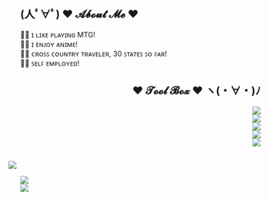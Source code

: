 <div>
   <ul align="left">
      <h2>(人ﾟ∀ﾟ) ♥ 𝓐𝓫𝓸𝓾𝓽 𝓜𝓮 ♥</h2>
      <div align="left">
       🧙‍♂️ ɪ ʟɪᴋᴇ ᴘʟᴀʏɪɴɢ MTG! </br>
       🧙‍♂️ ɪ ᴇɴᴊᴏʏ ᴀɴɪᴍᴇ! </br>
       🧙‍♂️ ᴄʀᴏꜱꜱ ᴄᴏᴜɴᴛʀʏ ᴛʀᴀᴠᴇʟᴇʀ, 30 ꜱᴛᴀᴛᴇꜱ ꜱᴏ ꜰᴀʀ! </br>
       🧙‍♂️ ꜱᴇʟꜰ ᴇᴍᴘʟᴏʏᴇᴅ! </br>
      </div>
   </ul>
</div>

<div>
   <ul align="right">
      <h2>♥ 𝓣𝓸𝓸𝓵 𝓑𝓸𝔁 ♥ ヽ(・∀・)ﾉ</h2>
      <div>
         <a href="https://skillicons.dev">
            <img src="https://skillicons.dev/icons?i=java,kotlin,c,cs,cpp" />
         </a>
      </div>
      <div>
         <a href="https://skillicons.dev">
            <img src="https://skillicons.dev/icons?i=javascript,nodejs,bash" />
         </a>
      </div>
      <div>
         <a href="https://skillicons.dev">
            <img src="https://skillicons.dev/icons?i=html,css" />
         </a>
      </div>
      <div>
         <a href="https://skillicons.dev">
            <img src="https://skillicons.dev/icons?i=sqlite,mysql" />
         </a>
      </div>
      <div>
         <a href="https://skillicons.dev">
            <img src="https://skillicons.dev/icons?i=idea,photoshop,illustrator,androidstudio" />
         </a>
      </div>
  </ul>
</div>
<h2></h2>
<p align="left"><img src="https://i.gifer.com/origin/e2/e2917a322c5c7247c308d53725f0189f_w200.gif"/></p>

<ul>
    <p align="left">
        <a href="https://github.com/official-wizard" style="width: 1000px;">
            <img src="https://github-readme-stats.vercel.app/api/top-langs/?username=official-wizard&layout=compact&theme=radical&cache_seconds=1&card_width=445&langs_count=8" />
        </a>
        <br />
        <a href="https://github.com/official-wizard">
            <img src="https://github-readme-stats.vercel.app/api?show_owner=true&include_all_commits=true&count_private=true&username=official-wizard&show_icons=true&theme=radical&cache_seconds=1" />
        </a>
        <br />
    </p>
</ul>
